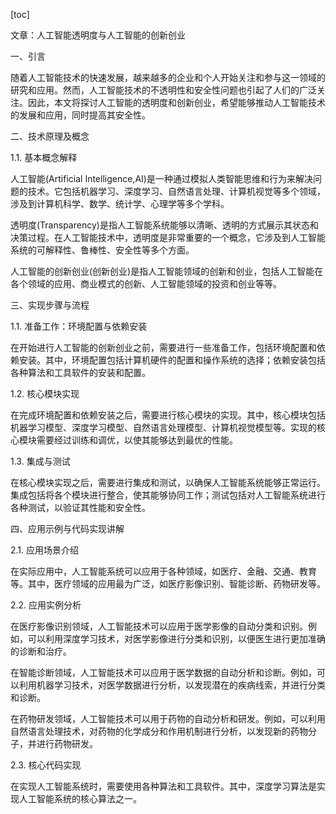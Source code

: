 
[toc]                    
                
                
文章：人工智能透明度与人工智能的创新创业

一、引言

随着人工智能技术的快速发展，越来越多的企业和个人开始关注和参与这一领域的研究和应用。然而，人工智能技术的不透明性和安全性问题也引起了人们的广泛关注。因此，本文将探讨人工智能的透明度和创新创业，希望能够推动人工智能技术的发展和应用，同时提高其安全性。

二、技术原理及概念

1.1. 基本概念解释

人工智能(Artificial Intelligence,AI)是一种通过模拟人类智能思维和行为来解决问题的技术。它包括机器学习、深度学习、自然语言处理、计算机视觉等多个领域，涉及到计算机科学、数学、统计学、心理学等多个学科。

透明度(Transparency)是指人工智能系统能够以清晰、透明的方式展示其状态和决策过程。在人工智能技术中，透明度是非常重要的一个概念，它涉及到人工智能系统的可解释性、鲁棒性、安全性等多个方面。

人工智能的创新创业(创新创业)是指人工智能领域的创新和创业，包括人工智能在各个领域的应用、商业模式的创新、人工智能领域的投资和创业等等。

三、实现步骤与流程

1.1. 准备工作：环境配置与依赖安装

在开始进行人工智能的创新创业之前，需要进行一些准备工作，包括环境配置和依赖安装。其中，环境配置包括计算机硬件的配置和操作系统的选择；依赖安装包括各种算法和工具软件的安装和配置。

1.2. 核心模块实现

在完成环境配置和依赖安装之后，需要进行核心模块的实现。其中，核心模块包括机器学习模型、深度学习模型、自然语言处理模型、计算机视觉模型等。实现的核心模块需要经过训练和调优，以使其能够达到最优的性能。

1.3. 集成与测试

在核心模块实现之后，需要进行集成和测试，以确保人工智能系统能够正常运行。集成包括将各个模块进行整合，使其能够协同工作；测试包括对人工智能系统进行各种测试，以验证其性能和安全性。

四、应用示例与代码实现讲解

2.1. 应用场景介绍

在实际应用中，人工智能系统可以应用于各种领域，如医疗、金融、交通、教育等。其中，医疗领域的应用最为广泛，如医疗影像识别、智能诊断、药物研发等。

2.2. 应用实例分析

在医疗影像识别领域，人工智能技术可以应用于医学影像的自动分类和识别。例如，可以利用深度学习技术，对医学影像进行分类和识别，以便医生进行更加准确的诊断和治疗。

在智能诊断领域，人工智能技术可以应用于医学数据的自动分析和诊断。例如，可以利用机器学习技术，对医学数据进行分析，以发现潜在的疾病线索，并进行分类和诊断。

在药物研发领域，人工智能技术可以用于药物的自动分析和研发。例如，可以利用自然语言处理技术，对药物的化学成分和作用机制进行分析，以发现新的药物分子，并进行药物研发。

2.3. 核心代码实现

在实现人工智能系统时，需要使用各种算法和工具软件。其中，深度学习算法是实现人工智能系统的核心算法之一。

